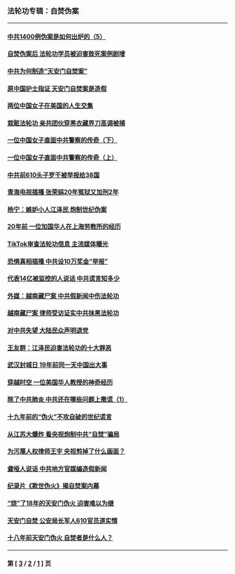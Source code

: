 ### 法轮功专辑：自焚伪案
---
#### [中共1400例伪案是如何出炉的（5）](../../pages/nf5562/n13226831.md?01070430) 
#### [自焚伪案后 法轮功学员被迫害致死案例剧增](../../pages/nf5562/n13190600.md?01070430) 
#### [中共为何制造“天安门自焚案”](../../pages/nf5562/n13183270.md?01070430) 
#### [原中国护士指证 天安门自焚案是造假](../../pages/nf5562/n13172289.md?01070430) 
#### [两位中国女子在美国的人生交集](../../pages/nf5562/n13156138.md?01070430) 
#### [栽赃法轮功 亲共团伙穿黑衣藏界刀高调被捕](../../pages/nf5562/n13073780.md?01070430) 
#### [一位中国女子直面中共警察的传奇（下）](../../pages/nf5562/n12989706.md?01070430) 
#### [一位中国女子直面中共警察的传奇（上）](../../pages/nf5562/n12985072.md?01070430) 
#### [中共前610头子罗干被举报给38国](../../pages/nf5562/n12975419.md?01070430) 
#### [青海电视插播 张荣娟20年冤狱又加刑2年](../../pages/nf5562/n12738166.md?01070430) 
#### [杨宁：嫉妒小人江泽民 炮制世纪伪案](../../pages/nf5562/n12724108.md?01070430) 
#### [20年前 一位加国华人在上海劳教所的经历](../../pages/nf5562/n12707932.md?01070430) 
#### [TikTok审查法轮功信息 主流媒体曝光](../../pages/nf5562/n12362336.md?01070430) 
#### [恐惧真相插播 中共设10万奖金“举报”](../../pages/nf5562/n12306396.md?01070430) 
#### [代表14亿被监控的人说话 中共谎言知多少](../../pages/nf5562/n12297484.md?01070430) 
#### [外媒：越南藏尸案 中共假新闻中伤法轮功](../../pages/nf5562/n12264411.md?01070430) 
#### [越南藏尸案 律师受访证实中共抹黑法轮功](../../pages/nf5562/n12261878.md?01070430) 
#### [对中共失望 大陆民众声明退党](../../pages/nf5562/n12187315.md?01070430) 
#### [王友群：江泽民迫害法轮功的十大罪恶](../../pages/nf5562/n12169074.md?01070430) 
#### [武汉封城日 19年前同一天中国出大事](../../pages/nf5562/n12150901.md?01070430) 
#### [穿越时空  一位美国华人教授的神奇经历](../../pages/nf5562/n12097460.md?01070430) 
#### [除了中共肺炎 中共还在哪些问题上撒谎（1）](../../pages/nf5562/n11955770.md?01070430) 
#### [十九年前的“伪火”不攻自破的世纪谎言](../../pages/nf5562/n11813238.md?01070430) 
#### [从江苏大爆炸 看央视炮制中共“自焚”骗局](../../pages/nf5562/n11140275.md?01070430) 
#### [为污蔑人权律师王宇 央视剪掉了什么画面？](../../pages/nf5562/n11130142.md?01070430) 
#### [聋哑人说话 中共地方官媒编造假新闻](../../pages/nf5562/n11006067.md?01070430) 
#### [纪录片《欺世伪火》揭自焚案内幕](../../pages/nf5562/n11002664.md?01070430) 
#### [“烧”了18年的天安门伪火 迫害难以为继](../../pages/nf5562/n10996660.md?01070430) 
#### [天安门自焚 公安局长军人610官员道实情](../../pages/nf5562/n10997098.md?01070430) 
#### [十八年前天安门伪火 自焚者是什么人？](../../pages/nf5562/n10996556.md?01070430) 

---
#### 第 [ [3](./3.md?01070430) / [2](./2.md?01070430) / [1](./1.md?01070430) ] 页

